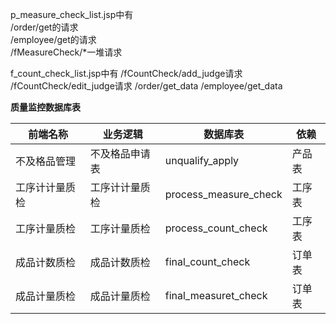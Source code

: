 p_measure_check_list.jsp中有    
/order/get的请求   
/employee/get的请求   
/fMeasureCheck/*一堆请求    

f_count_check_list.jsp中有
/fCountCheck/add_judge请求
/fCountCheck/edit_judge请求
/order/get_data
/employee/get_data


**质量监控数据库表**

|前端名称|业务逻辑|数据库表|依赖|
|------|------|------|------|
|不及格品管理  	|不及格品申请表 |unqualify_apply 		|产品表|
|工序计计量质检	|工序计计量质检	|process_measure_check	|工序表|
|工序计量质检	|工序计量质检	|process_count_check	|工序表|
|成品计数质检	|成品计数质检	|final_count_check		|订单表|
|成品计量质检	|成品计量质检	|final_measuret_check	|订单表|
